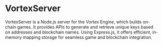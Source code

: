 # VortexServer
VortexServer is a Node.js server for the Vortex Engine, which builds on-chain games. It provides APIs to generate and retrieve unique keys based on addresses and blockchain names. Using Express.js, it offers efficient, in-memory mapping storage for seamless game and blockchain integration.
